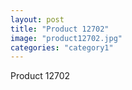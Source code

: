 ```yaml
---
layout: post
title: "Product 12702"
image: "product12702.jpg"
categories: "category1"
---
```

Product 12702

